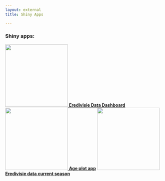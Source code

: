 ```yaml
---
layout: external
title: Shiny Apps

---
```


### Shiny apps:
<a href="https://shinynew.robinkoetsier.nl/eredivisie/">
<img src="https://raw.githubusercontent.com/RobinKoetsier/robinkoetsier.github.io/master/assets/img/shiny/shinyTDL.png"
     style="width:200px">  
<a href="https://shinynew.robinkoetsier.nl/eredivisie"><strong>Eredivisie Data Dashboard</strong></a>

<a href="https://shinynew.robinkoetsier.nl/AppTwo/">
<img src="https://raw.githubusercontent.com/RobinKoetsier/robinkoetsier.github.io/master/assets/img/shiny/shinyAge.png"
     style="width:200px">  
<a href="https://shinynew.robinkoetsier.nl/AppTwo/"><strong>Age plot app</strong></a>

<a href="https://www.gettingbluefingers.com/rank">
<img src="https://raw.githubusercontent.com/RobinKoetsier/robinkoetsier.github.io/master/assets/img/shiny/rank.png"
     style="width:200px">  
<a href="https://www.gettingbluefingers.com/rank"><strong>Eredivisie data current season</strong></a>
     
